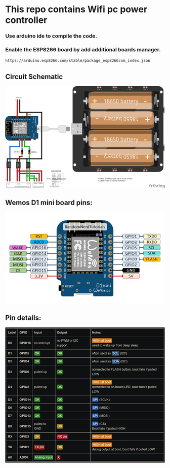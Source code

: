 # This repo contains Wifi pc power controller

### Use arduino ide to compile the code.

### Enable the ESP8266 board by add additional boards manager.

```bash
https://arduino.esp8266.com/stable/package_esp8266com_index.json
```

## Circuit Schematic

![Schematic](schematics/Wifi_pc_controller.png)

## Wemos D1 mini board pins:

![Schematic](schematics/Wemos-pinouts.png)

## Pin details:

![Schematic](schematics/Pin-details.png)
